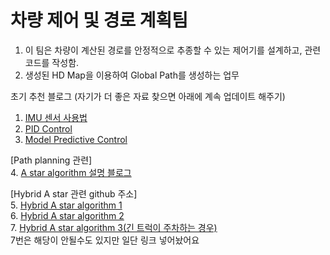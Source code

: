 # 차량 제어 및 경로 계획팀

1. 이 팀은 차량이 계산된 경로를 안정적으로 추종할 수 있는 제어기를 설계하고, 관련 코드를 작성함.
2. 생성된 HD Map을 이용하여 Global Path를 생성하는 업무

초기 추천 블로그 (자기가 더 좋은 자료 찾으면 아래에 계속 업데이트 해주기)
  1. [IMU 센서 사용법](http://daddynkidsmakers.blogspot.com/2015/07/imu.html)
  2. [PID Control](http://daddynkidsmakers.blogspot.com/2015/09/pid.html)
  3. [Model Predictive Control](https://hyonlim.tistory.com/m/2)
  
[Path planning 관련]  
4. [A star algorithm 설명 블로그](http://www.gisdeveloper.co.kr/?p=3897)  
  
[Hybrid A star 관련 github 주소]  
5. [Hybrid A star algorithm 1](https://github.com/karlkurzer/path_planner)  
6. [Hybrid A star algorithm 2](https://github.com/tejus-gupta/hybrid-astar-planner)  
7. [Hybrid A star algorithm 3(긴 트럭이 주차하는 경우)](https://github.com/AtsushiSakai/HybridAStarTrailer)   
     7번은 해당이 안될수도 있지만 일단 링크 넣어놨어요
